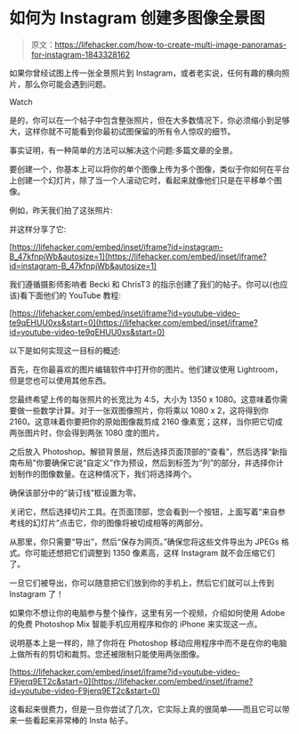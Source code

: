 # 如何为 Instagram 创建多图像全景图

> 原文：<https://lifehacker.com/how-to-create-multi-image-panoramas-for-instagram-1843328162>

如果你曾经试图上传一张全景照片到 Instagram，或者老实说，任何有趣的横向照片，那么你可能会遇到问题。

Watch

是的，你可以在一个帖子中包含整张照片，但在大多数情况下，你必须缩小到足够大，这样你就不可能看到你最初试图保留的所有令人惊叹的细节。

事实证明，有一种简单的方法可以解决这个问题:多篇文章的全景。

要创建一个，你基本上可以将你的单个图像上传为多个图像，类似于你如何在平台上创建一个幻灯片，除了当一个人滚动它时，看起来就像他们只是在平移单个图像。

例如，昨天我们拍了这张照片:

并这样分享了它:

 [https://lifehacker.com/embed/inset/iframe?id=instagram-B_47kfnpjWb&autosize=1](https://lifehacker.com/embed/inset/iframe?id=instagram-B_47kfnpjWb&autosize=1) 

我们遵循摄影师影响者 Becki 和 ChrisT3 的指示创建了我们的帖子。你可以(也应该)看下面他们的 YouTube 教程:

 [https://lifehacker.com/embed/inset/iframe?id=youtube-video-te9qEHUU0xs&start=0](https://lifehacker.com/embed/inset/iframe?id=youtube-video-te9qEHUU0xs&start=0) 

以下是如何实现这一目标的概述:

首先，在你最喜欢的图片编辑软件中打开你的图片。他们建议使用 Lightroom，但是您也可以使用其他东西。

您最终希望上传的每张照片的长宽比为 4:5，大小为 1350 x 1080。这意味着你需要做一些数学计算。对于一张双图像照片，你将乘以 1080 x 2，这将得到你 2160。这意味着你要把你的原始图像裁剪成 2160 像素宽；这样，当你把它切成两张图片时，你会得到两张 1080 度的图片。

之后放入 Photoshop。解锁背景层，然后选择页面顶部的“查看”，然后选择“新指南布局”你要确保它说“自定义”作为预设，然后到标签为“列”的部分，并选择你计划制作的图像数量。在这种情况下，我们将选择两个。

确保该部分中的“装订线”框设置为零。

关闭它，然后选择切片工具。在页面顶部，您会看到一个按钮，上面写着“来自参考线的幻灯片”点击它，你的图像将被切成相等的两部分。

从那里，你只需要“导出”，然后“保存为网页。”确保您将这些文件导出为 JPEGs 格式。你可能还想把它们调整到 1350 像素高，这样 Instagram 就不会压缩它们了。

一旦它们被导出，你可以随意把它们放到你的手机上，然后它们就可以上传到 Instagram 了！

如果你不想让你的电脑参与整个操作，这里有另一个视频，介绍如何使用 Adobe 的免费 Photoshop Mix 智能手机应用程序和你的 iPhone 来实现这一点。

说明基本上是一样的，除了你将在 Photoshop 移动应用程序中而不是在你的电脑上做所有的剪切和裁剪。您还被限制只能使用两张图像。

 [https://lifehacker.com/embed/inset/iframe?id=youtube-video-F9jerq9ET2c&start=0](https://lifehacker.com/embed/inset/iframe?id=youtube-video-F9jerq9ET2c&start=0) 

这看起来很费力，但是一旦你尝试了几次，它实际上真的很简单——而且它可以带来一些看起来非常棒的 Insta 帖子。